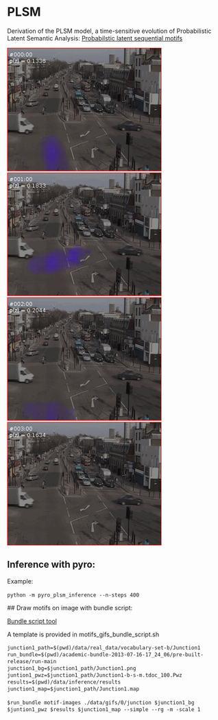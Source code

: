 # PLSM
Derivation of the PLSM model, a time-sensitive evolution of Probabilistic Latent Semantic Analysis: [Probabilstic latent sequential motifs](https://pdfs.semanticscholar.org/994c/8fbd9cb8d51356ed22ca93bbfbfb82e36f68.pdf)


![](gifs/0/junction-000.gif) 
![](gifs/0/junction-001.gif)
![](gifs/0/junction-002.gif)
![](gifs/0/junction-003.gif)



## Inference with pyro:

Example: 

`python -m pyro_plsm_inference --n-steps 400`


## Draw motifs on image with bundle script:

[Bundle script tool](https://dl.heeere.com/preacademic-bundle-2013-07-16-17_24_06.tgz)

A template is provided in motifs_gifs_bundle_script.sh

```
junction1_path=$(pwd)/data/real_data/vocabulary-set-b/Junction1
run_bundle=$(pwd)/academic-bundle-2013-07-16-17_24_06/pre-built-release/run-main
junction1_bg=$junction1_path/Junction1.png
juntion1_pwz=$junction1_path/Junction1-b-s-m.tdoc_100.Pwz
results=$(pwd)/data/inference/results
junction1_map=$junction1_path/Junction1.map

$run_bundle motif-images ./data/gifs/0/junction $junction1_bg $juntion1_pwz $results $junction1_map --simple --rg -m -scale 1
```